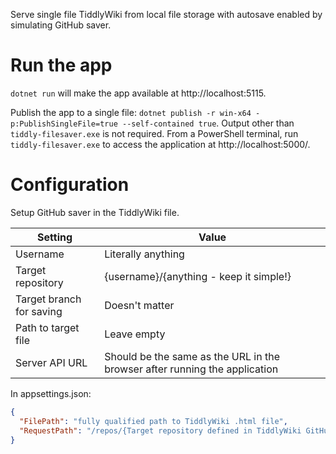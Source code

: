 Serve single file TiddlyWiki from local file storage with autosave enabled by simulating GitHub saver.

# Run the app
`dotnet run` will make the app available at http://localhost:5115.

Publish the app to a single file: `dotnet publish -r win-x64 -p:PublishSingleFile=true --self-contained true`. Output other than `tiddly-filesaver.exe` is not required. From a PowerShell terminal, run `tiddly-filesaver.exe` to access the application at http://localhost:5000/.

# Configuration
Setup GitHub saver in the TiddlyWiki file.

| Setting | Value |
| ------- | ----- |
| Username | Literally anything |
| Target repository | {username}/{anything - keep it simple!} |
| Target branch for saving | Doesn't matter |
| Path to target file | Leave empty |
| Server API URL | Should be the same as the URL in the browser after running the application |

In appsettings.json:
``` JSON
{
  "FilePath": "fully qualified path to TiddlyWiki .html file",
  "RequestPath": "/repos/{Target repository defined in TiddlyWiki GitHub saver}/contents"
}
```
